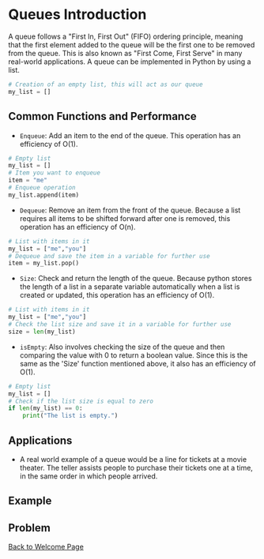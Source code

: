 # Queues Introduction

A queue follows a "First In, First Out" (FIFO) ordering principle, meaning that the first element added to the queue will be the first one to be removed from the queue. This is also known as "First Come, First Serve" in many real-world applications. A queue can be implemented in Python by using a list.
```python
# Creation of an empty list, this will act as our queue
my_list = []
```

## Common Functions and Performance

- `Enqueue`: Add an item to the end of the queue. This operation has an efficiency of O(1).
```python
# Empty list
my_list = []
# Item you want to enqueue
item = "me"
# Enqueue operation
my_list.append(item)
```


- `Dequeue`: Remove an item from the front of the queue. Because a list requires all items to be shifted forward after one is removed, this operation has an efficiency of O(n).
```python
# List with items in it
my_list = ["me","you"]
# Dequeue and save the item in a variable for further use
item = my_list.pop()
```


- `Size`: Check and return the length of the queue. Because python stores the length of a list in a separate variable automatically when a list is created or updated, this operation has an efficiency of O(1).
```python
# List with items in it
my_list = ["me","you"]
# Check the list size and save it in a variable for further use
size = len(my_list)
```


- `isEmpty`: Also involves checking the size of the queue and then comparing the value with 0 to return a boolean value. Since this is the same as the 'Size' function mentioned above, it also has an efficiency of O(1).
```python
# Empty list
my_list = []
# Check if the list size is equal to zero
if len(my_list) == 0:
    print("The list is empty.")
```

## Applications

- A real world example of a queue would be a line for tickets at a movie theater. The teller assists people to purchase their tickets one at a time, in the same order in which people arrived.

## Example

## Problem

[Back to Welcome Page](0-welcome.md)